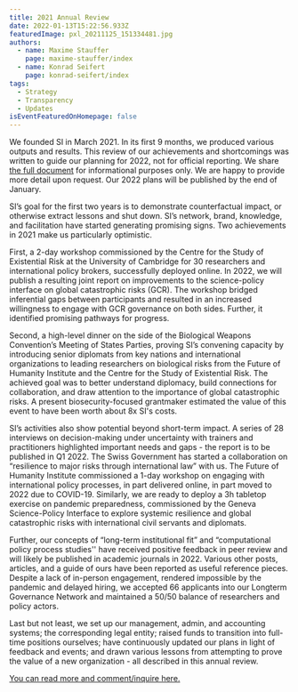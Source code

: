 ```yaml
---
title: 2021 Annual Review
date: 2022-01-13T15:22:56.933Z
featuredImage: pxl_20211125_151334481.jpg
authors:
  - name: Maxime Stauffer
    page: maxime-stauffer/index
  - name: Konrad Seifert
    page: konrad-seifert/index
tags:
  - Strategy
  - Transparency
  - Updates
isEventFeaturedOnHomepage: false
---
```

We founded SI in March 2021. In its first 9 months, we produced various outputs and results. This review of our achievements and shortcomings was written to guide our planning for 2022, not for official reporting. We share [the full document](https://docs.google.com/document/d/107Dvwo1-ok9vUeDQFJdgeZCKWjcy-Y6riqyAs2JxSfQ/edit?usp=sharing) for informational purposes only. We are happy to provide more detail upon request. Our 2022 plans will be published by the end of January.

SI’s goal for the first two years is to demonstrate counterfactual impact, or otherwise extract lessons and shut down. SI’s network, brand, knowledge, and facilitation have started generating promising signs. Two achievements in 2021 make us particularly optimistic.

First, a 2-day workshop commissioned by the Centre for the Study of Existential Risk at the University of Cambridge for 30 researchers and international policy brokers, successfully deployed online. In 2022, we will publish a resulting joint report on improvements to the science-policy interface on global catastrophic risks (GCR). The workshop bridged inferential gaps between participants and resulted in an increased willingness to engage with GCR governance on both sides. Further, it identified promising pathways for progress.

Second, a high-level dinner on the side of the Biological Weapons Convention’s Meeting of States Parties, proving SI’s convening capacity by introducing senior diplomats from key nations and international organizations to leading researchers on biological risks from the Future of Humanity Institute and the Centre for the Study of Existential Risk. The achieved goal was to better understand diplomacy, build connections for collaboration, and draw attention to the importance of global catastrophic risks. A present biosecurity-focused grantmaker estimated the value of this event to have been worth about 8x SI's costs.

SI’s activities also show potential beyond short-term impact. A series of 28 interviews on decision-making under uncertainty with trainers and practitioners highlighted important needs and gaps - the report is to be published in Q1 2022. The Swiss Government has started a collaboration on “resilience to major risks through international law” with us. The Future of Humanity Institute commissioned a 1-day workshop on engaging with international policy processes, in part delivered online, in part moved to 2022 due to COVID-19. Similarly, we are ready to deploy a 3h tabletop exercise on pandemic preparedness, commissioned by the Geneva Science-Policy Interface to explore systemic resilience and global catastrophic risks with international civil servants and diplomats.

Further, our concepts of “long-term institutional fit” and “computational policy process studies'' have received positive feedback in peer review and will likely be published in academic journals in 2022. Various other posts, articles, and a guide of ours have been reported as useful reference pieces. Despite a lack of in-person engagement, rendered impossible by the pandemic and delayed hiring, we accepted 66 applicants into our Longterm Governance Network and maintained a 50/50 balance of researchers and policy actors. 

Last but not least, we set up our management, admin, and accounting systems; the corresponding legal entity; raised funds to transition into full-time positions ourselves; have continuously updated our plans in light of feedback and events; and drawn various lessons from attempting to prove the value of a new organization - all described in this annual review.

[You can read more and comment/inquire here.](https://docs.google.com/document/d/107Dvwo1-ok9vUeDQFJdgeZCKWjcy-Y6riqyAs2JxSfQ/edit?usp=sharing)